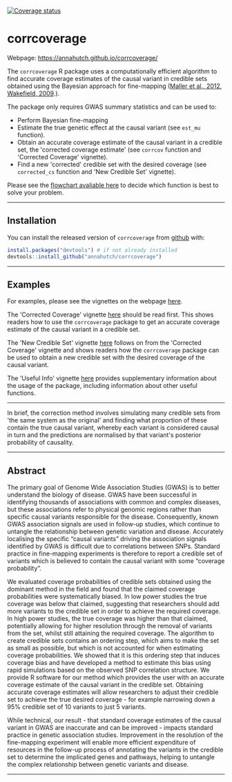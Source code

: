 
<!-- README.md is generated from README.Rmd. Please edit that file -->
[![Coverage status](https://codecov.io/gh/annahutch/corrcoverage/branch/master/graph/badge.svg)](https://codecov.io/github/annahutch/corrcoverage?branch=master)

corrcoverage
============

Webpage: <https://annahutch.github.io/corrcoverage/>

The `corrcoverage` R package uses a computationally efficient algorithm to find accurate coverage estimates of the causal variant in credible sets obtained using the Bayesian approach for fine-mapping ([Maller et al., 2012](https://www.ncbi.nlm.nih.gov/pubmed/23104008), [Wakefield, 2009](https://onlinelibrary.wiley.com/doi/abs/10.1002/gepi.20359).).

The package only requires GWAS summary statistics and can be used to:

-   Perform Bayesian fine-mapping
-   Estimate the true genetic effect at the causal variant (see `est_mu` function).
-   Obtain an accurate coverage estimate of the causal variant in a credible set, the 'corrected coverage estimate' (see `corrcov` function and 'Corrected Coverage' vignette).
-   Find a new 'corrected' credible set with the desired coverage (see `corrected_cs` function and 'New Credible Set' vignette).

Please see the [flowchart avaliable here](https://annahutch.github.io/PhD/package_flowchart.html) to decide which function is best to solve your problem.

------------------------------------------------------------------------

Installation
------------

You can install the released version of `corrcoverage` from [github](https://github.com/) with:

``` r
install.packages("devtools") # if not already installed
devtools::install_github("annahutch/corrcoverage")
```

------------------------------------------------------------------------

Examples
--------

For examples, please see the vignettes on the webpage [here](http://annahutch.github.io/corrcoverage/articles/my-vignette.html).

The 'Corrected Coverage' vignette [here](https://annahutch.github.io/corrcoverage/articles/my-vignette.html) should be read first. This shows readers how to use the `corrcoverage` package to get an accurate coverage estimate of the causal variant in a credible set.

The 'New Credible Set' vignette [here](https://annahutch.github.io/corrcoverage/articles/New-Credible-Set.html) follows on from the 'Corrected Coverage' vignette and shows readers how the `corrcoverage` package can be used to obtain a new credible set with the desired coverage of the causal variant.

The 'Useful Info' vignette [here](https://annahutch.github.io/corrcoverage/articles/Useful-Info.html) provides supplementary information about the usage of the package, including information about other useful functions.

------------------------------------------------------------------------

In brief, the correction method involves simulating many credible sets from 'the same system as the original' and finding what proportion of these contain the true causal variant, whereby each variant is considered causal in turn and the predictions are normalised by that variant's posterior probability of causality.

------------------------------------------------------------------------

Abstract
--------

The primary goal of Genome Wide Association Studies (GWAS) is to better understand the biology of disease. GWAS have been successful in identifying thousands of associations with common and complex diseases, but these associations refer to physical genomic regions rather than specific causal variants responsible for the disease. Consequently, known GWAS association signals are used in follow-up studies, which continue to untangle the relationship between genetic variation and disease. Accurately localising the specific “causal variants” driving the association signals identified by GWAS is difficult due to correlations between SNPs. Standard practice in fine-mapping experiments is therefore to report a credible set of variants which is believed to contain the causal variant with some “coverage probability”.

We evaluated coverage probabilities of credible sets obtained using the dominant method in the field and found that the claimed coverage probabilities were systematically biased. In low power studies the true coverage was below that claimed, suggesting that researchers should add more variants to the credible set in order to achieve the required coverage. In high power studies, the true coverage was higher than that claimed, potentially allowing for higher resolution through the removal of variants from the set, whilst still attaining the required coverage. The algorithm to create credible sets contains an ordering step, which aims to make the set as small as possible, but which is not accounted for when estimating coverage probabilities. We showed that it is this ordering step that induces coverage bias and have developed a method to estimate this bias using rapid simulations based on the observed SNP correlation structure. We provide R software for our method which provides the user with an accurate coverage estimate of the causal variant in the credible set. Obtaining accurate coverage estimates will allow researchers to adjust their credible set to achieve the true desired coverage - for example narrowing down a 95% credible set of 10 variants to just 5 variants.

While technical, our result - that standard coverage estimates of the causal variant in GWAS are inaccurate and can be improved - impacts standard practice in genetic association studies. Improvement in the resolution of the fine-mapping experiment will enable more efficient expenditure of resources in the follow-up process of annotating the variants in the credible set to determine the implicated genes and pathways, helping to untangle the complex relationship between genetic variants and disease.

------------------------------------------------------------------------
